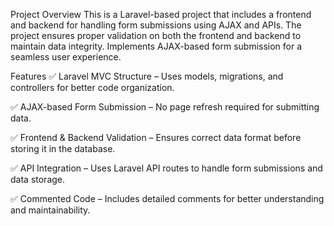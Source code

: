 Project Overview
This is a Laravel-based project that includes a frontend and backend for handling form submissions using AJAX and APIs.
The project ensures proper validation on both the frontend and backend to maintain data integrity.
Implements AJAX-based form submission for a seamless user experience.

Features
✅ Laravel MVC Structure – Uses models, migrations, and controllers for better code organization.

✅ AJAX-based Form Submission – No page refresh required for submitting data.

✅ Frontend & Backend Validation – Ensures correct data format before storing it in the database.

✅ API Integration – Uses Laravel API routes to handle form submissions and data storage.

✅ Commented Code – Includes detailed comments for better understanding and maintainability.
